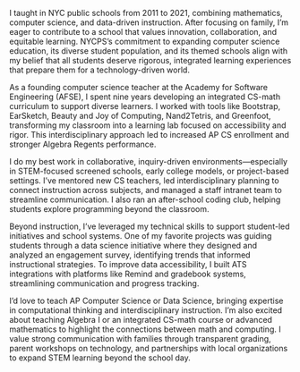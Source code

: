 I taught in NYC public schools from 2011 to 2021, combining mathematics, computer science, and data-driven instruction. After focusing on family, I’m eager to contribute to a school that values innovation, collaboration, and equitable learning. NYCPS’s commitment to expanding computer science education, its diverse student population, and its themed schools align with my belief that all students deserve rigorous, integrated learning experiences that prepare them for a technology-driven world.

As a founding computer science teacher at the Academy for Software Engineering (AFSE), I spent nine years developing an integrated CS-math curriculum to support diverse learners. I worked with tools like Bootstrap, EarSketch, Beauty and Joy of Computing, Nand2Tetris, and Greenfoot, transforming my classroom into a learning lab focused on accessibility and rigor. This interdisciplinary approach led to increased AP CS enrollment and stronger Algebra Regents performance.

I do my best work in collaborative, inquiry-driven environments—especially in STEM-focused screened schools, early college models, or project-based settings. I’ve mentored new CS teachers, led interdisciplinary planning to connect instruction across subjects, and managed a staff intranet team to streamline communication. I also ran an after-school coding club, helping students explore programming beyond the classroom.

Beyond instruction, I’ve leveraged my technical skills to support student-led initiatives and school systems. One of my favorite projects was guiding students through a data science initiative where they designed and analyzed an engagement survey, identifying trends that informed instructional strategies. To improve data accessibility, I built ATS integrations with platforms like Remind and gradebook systems, streamlining communication and progress tracking.

I’d love to teach AP Computer Science or Data Science, bringing expertise in computational thinking and interdisciplinary instruction. I’m also excited about teaching Algebra I or an integrated CS-math course or advanced mathematics to highlight the connections between math and computing. I value strong communication with families through transparent grading, parent workshops on technology, and partnerships with local organizations to expand STEM learning beyond the school day.